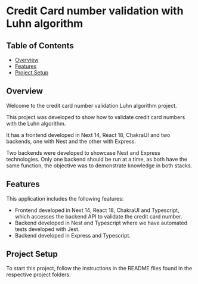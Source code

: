 # Credit Card number validation with Luhn algorithm

## Table of Contents

- [Overview](#overview)
- [Features](#features)
- [Project Setup](#project-setup)

## Overview

Welcome to the credit card number validation Luhn algorithm project.

This project was developed to show how to validate credit card numbers with the Luhn algorithm.

It has a frontend developed in Next 14, React 18, ChakraUI and two backends, one with Nest and the other with Express. 

Two backends were developed to showcase Nest and Express technologies. Only one backend should be run at a time, as both have the same function, the objective was to demonstrate knowledge in both stacks.

## Features

This application includes the following features:

- Frontend developed in Next 14, React 18, ChakraUI and Typescript, which accesses the backend API to validate the credit card number.
- Backend developed in Nest and Typescript where we have automated tests developed with Jest.
- Backend developed in Express and Typescript.

## Project Setup

To start this project, follow the instructions in the README files found in the respective project folders.